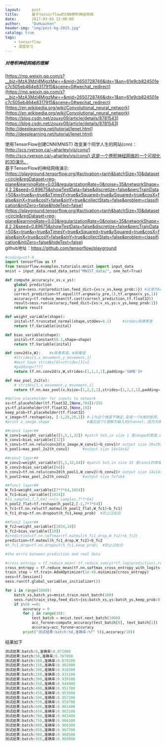 ```yaml
---
layout:     post
title:      基于tensorflow的CNN卷积神经网络
date:       2017-03-03 12:00:00
author:     "DuHuazhen"
header-img: "img/post-bg-2015.jpg"
catalog: true
tags:
    - tensorflow
    - 深度学习
---
```


##### 对卷积神经网络的理解
[https://mp.weixin.qq.com/s?__biz=MzA3MzI4MjgzMw==&mid=2650728746&idx=1&sn=61e9cb824501ec7c505eb464e8317915&scene=0#wechat_redirect](https://mp.weixin.qq.com/s?__biz=MzA3MzI4MjgzMw==&mid=2650728746&idx=1&sn=61e9cb824501ec7c505eb464e8317915&scene=0#wechat_redirect)  
[https://en.wikipedia.org/wiki/Convolutional_neural_network](https://en.wikipedia.org/wiki/Convolutional_neural_network)
[https://blog.csdn.net/zouxy09/article/details/8781543](https://blog.csdn.net/zouxy09/article/details/8781543)
[http://deeplearning.net/tutorial/lenet.html](http://deeplearning.net/tutorial/lenet.html)

使用TensorFlow创建CNN(MNIST)
改变某个同学人生的网站(cnn)：[http://scs.ryerson.ca/~aharley/vis/conv/](http://scs.ryerson.ca/~aharley/vis/conv/),这是一个卷积神经网络的一个可视化的3D演示。  
基于TensorFlow的神经网络演示:[https://playground.tensorflow.org/#activation=tanh&batchSize=10&dataset=circle&regDataset=reg-plane&learningRate=0.03&regularizationRate=0&noise=35&networkShape=4,2,2&seed=0.89675&showTestData=false&discretize=false&percTrainData=50&x=true&y=true&xTimesY=true&xSquared=true&ySquared=true&cosX=false&sinX=true&cosY=false&sinY=true&collectStats=false&problem=classification&initZero=false&hideText=false](https://playground.tensorflow.org/#activation=tanh&batchSize=10&dataset=circle&regDataset=reg-plane&learningRate=0.03&regularizationRate=0&noise=35&networkShape=4,2,2&seed=0.89675&showTestData=false&discretize=false&percTrainData=50&x=true&y=true&xTimesY=true&xSquared=true&ySquared=true&cosX=false&sinX=true&cosY=false&sinY=true&collectStats=false&problem=classification&initZero=false&hideText=false) <br>github地址：https://github.com/tensorflow/playground


``` python
#coding=utf-8
import tensorflow as tf
from tensorflow.examples.tutorials.mnist import input_data
mnist = input_data.read_data_sets("MNIST_data/", one_hot=True)

def compute_accuracy(v_xs,v_ys):
    global prediction
    y_pre=sess.run(prediction,feed_dict={xs:v_xs,keep_prob:1}) #这里的keep_prob是保留概率，即我们要保留的RELU的结果所占比例
    correct_prediction=tf.equal(tf.argmax(y_pre,1),tf.argmax(v_ys,1))
    accuracy=tf.reduce_mean(tf.cast(correct_prediction,tf.float32))
    result=sess.run(accuracy,feed_dict={xs:v_xs,ys:v_ys,keep_prob:1})
    return result

def weight_variable(shape):
    inital=tf.truncated_normal(shape,stddev=0.1)     #stddev爲標準差
    return tf.Variable(inital)

def bias_variable(shape):
    inital=tf.constant(0.1,shape=shape)
    return tf.Variable(inital)

def conv2d(x,W):    #x爲像素值，W爲權值
    #strides[1,x_movement,y_movement,1]
    #must have strides[0]=strides[3]=1
    #padding=????
    return tf.nn.conv2d(x,W,strides=[1,1,1,1],padding='SAME')#

def max_pool_2x2(x):
    # strides[1,x_movement,y_movement,1]
    return tf.nn.max_pool(x,ksize=[1,2,2,1],strides=[1,2,2,1],padding='SAME')#ksize二三维为池化窗口

#define placeholder for inputs to network
xs=tf.placeholder(tf.float32,[None,784])/255
ys=tf.placeholder(tf.float32,[None,10])
keep_prob=tf.placeholder(tf.float32)
x_image=tf.reshape(xs, [-1,28,28,1]) #-1为这个维度不确定,变成一个4维的矩阵，最后为最里面的维数
#print x_image.shape                 #最后这个1理解为输入的channel，因为为黑白色所以为1

##conv1 layer##
W_conv1=weight_variable([5,5,1,32]) #patch 5x5,in size 1 是image的厚度,outsize 32 是提取的特征的维数
b_conv1=bias_variable([32])
h_conv1=tf.nn.relu(conv2d(x_image,W_conv1)+b_conv1)# output size 28x28x32 因为padding='SAME'
h_pool1=max_pool_2x2(h_conv1)      #output size 14x14x32

##conv2 layer##
W_conv2=weight_variable([5,5,32,64]) #patch 5x5,in size 32 是conv1的厚度,outsize 64 是提取的特征的维数
b_conv2=bias_variable([64])
h_conv2=tf.nn.relu(conv2d(h_pool1,W_conv2)+b_conv2)# output size 14x14x64 因为padding='SAME'
h_pool2=max_pool_2x2(h_conv2)      #output size 7x7x64

##func1 layer##
W_fc1=weight_variable([7*7*64,1024])
b_fc1=bias_variable([1024])
#[n_samples,7,7,64]->>[n_samples,7*7*64]
h_pool2_flat=tf.reshape(h_pool2,[-1,7*7*64])
h_fc1=tf.nn.relu(tf.matmul(h_pool2_flat,W_fc1)+b_fc1)
h_fc1_drop=tf.nn.dropout(h_fc1,keep_prob)  #防止过拟合

##func2 layer##
W_fc2=weight_variable([1024,10])
b_fc2=bias_variable([10])
#prediction=tf.nn.softmax(tf.matmul(h_fc1_drop,W_fc2)+b_fc2)
prediction=tf.matmul(h_fc1_drop,W_fc2)+b_fc2
#h_fc1_drop=tf.nn.dropout(h_fc1,keep_prob)  #防止过拟合

#the errro between prediction and real data

#cross_entropy = tf.reduce_mean(-tf.reduce_sum(ys*tf.log(prediction),reduction_indices=[1]))
cross_entropy = tf.reduce_mean(tf.nn.softmax_cross_entropy_with_logits(labels=ys, logits=prediction))
train_step = tf.train.AdamOptimizer(1e-4).minimize(cross_entropy)
sess=tf.Session()
sess.run(tf.global_variables_initializer())

for i in range(1000):
    batch_xs,batch_ys=mnist.train.next_batch(100)
    sess.run(train_step,feed_dict={xs:batch_xs,ys:batch_ys,keep_prob:0.5})
    if i%50 ==0:
        accuracy = 0
        for j in range(10):
            test_batch = mnist.test.next_batch(1000)
            acc_forone=compute_accuracy(test_batch[0], test_batch[1])
            accuracy=acc_forone+accuracy  
        print("测试结果:batch:%d,准确率:%f" %(i,accuracy/10))
```
结果如下  
``` python
测试结果:batch:0,准确率:0.071800
测试结果:batch:50,准确率:0.767800
测试结果:batch:100,准确率:0.879200
测试结果:batch:150,准确率:0.902800
测试结果:batch:200,准确率:0.918200
测试结果:batch:250,准确率:0.933100
测试结果:batch:300,准确率:0.939100
测试结果:batch:350,准确率:0.944900
测试结果:batch:400,准确率:0.951700
测试结果:batch:450,准确率:0.953500
测试结果:batch:500,准确率:0.957200
测试结果:batch:550,准确率:0.959700
测试结果:batch:600,准确率:0.961400
测试结果:batch:650,准确率:0.963100
测试结果:batch:700,准确率:0.963400
测试结果:batch:750,准确率:0.966100
测试结果:batch:800,准确率:0.966300
测试结果:batch:850,准确率:0.967700
测试结果:batch:900,准确率:0.968500
测试结果:batch:950,准确率:0.969800

```
